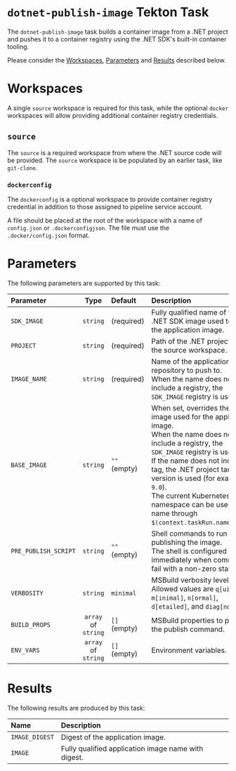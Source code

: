 # `dotnet-publish-image` Tekton Task

The `dotnet-publish-image` task builds a container image from a .NET project and pushes it to a container registry using the .NET SDK's built-in container tooling.

Please consider the [Workspaces](#workspaces), [Parameters](#parameters) and [Results](#results) described below.

# Workspaces

A single `source` workspace is required for this task, while the optional `docker` workspaces will allow providing additional container registry credentials.

## `source`

The `source` is a required workspace from where the .NET source code will be provided. The `source` workspace is be populated by an earlier task, like `git-clone`.

### `dockerconfig`

The `dockerconfig` is a optional workspace to provide container registry credential in addition to those assigned to pipeline service account.

A file should be placed at the root of the workspace with a name of `config.json` or `.dockerconfigjson`. The file must use the `.docker/config.json` format.

# Parameters

The following parameters are supported by this task:

| Parameter                     |   Type   | Default         | Description                                                                                                               |
| :---------------------------- | :------: | :-------------- | :------------------------------------------------------------------------------------------------------------------------ |
| `SDK_IMAGE`                   | `string` | (required)      | Fully qualified name of the .NET SDK image used to build the application image. |
| `PROJECT`                     | `string` | (required)      | Path of the .NET project file in the source workspace. |
| `IMAGE_NAME`                  | `string` | (required)      | Name of the application image repository to push to.<br/>When the name does not include a registry, the `SDK_IMAGE` registry is used. |
| `BASE_IMAGE`                  | `string` | `""` (empty)    | When set, overrides the base image used for the application image.<br/>When the name does not include a registry, the `SDK_IMAGE` registry is used.<br/>If the name does not include a tag, the .NET project target version is used (for example: `9.0`).<br/>The current Kubernetes namespace can be used in the name through `$(context.taskRun.namespace)`. |
| `PRE_PUBLISH_SCRIPT`          | `string` | `""` (empty)    | Shell commands to run before publishing the image.<br/>The shell is configured to exit immediately when commands fail with a non-zero status. |
| `VERBOSITY`                   | `string` | `minimal`       | MSBuild verbosity level. Allowed values are `q[uiet]`, `m[inimal]`, `n[ormal]`, `d[etailed]`, and `diag[nostic]`. |
| `BUILD_PROPS`                 | `array` of `string` | `[]` (empty) | MSBuild properties to pass to the publish command. |
| `ENV_VARS`                    | `array` of `string` | `[]` (empty) | Environment variables. |

# Results

The following results are produced by this task:

| Name             | Description                              |
| :--------------- | :--------------------------------------- |
| `IMAGE_DIGEST`   | Digest of the application image. |
| `IMAGE`          | Fully qualified application image name with digest. |

